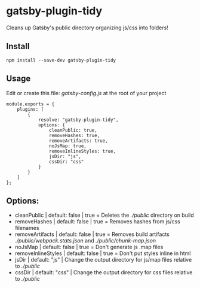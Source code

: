 # gatsby-plugin-tidy
Cleans up Gatsby's public directory organizing js/css into folders!

## Install
```
npm install --save-dev gatsby-plugin-tidy
```

## Usage
Edit or create this file: *gatsby-config.js* at the root of your project
```
module.exports = {
	plugins: [
		{
			resolve: "gatsby-plugin-tidy",
			options: {
				cleanPublic: true,
				removeHashes: true,
				removeArtifacts: true,
				noJsMap: true,
				removeInlineStyles: true,
				jsDir: "js",
				cssDir: "css"
			}
		}
	]
};
```

## Options:
- cleanPublic | default: false | true = Deletes the *./public* directory on build
- removeHashes | default: false | true = Removes hashes from js/css filenames
- removeArtifacts | default: false | true = Removes build artifacts *./public/webpack.stats.json* and *./public/chunk-map.json*
- noJsMap | default: false | true = Don't generate js .map files
- removeInlineStyles | default: false | true = Don't put styles inline in html
- jsDir | default: "js" | Change the output directory for js/map files relative to *./public*
- cssDir | default: "css" | Change the output directory for css files relative to *./public*